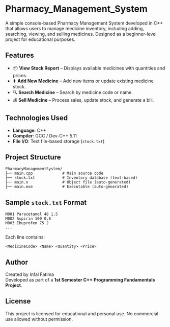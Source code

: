 # Pharmacy_Management_System
A simple console-based Pharmacy Management System developed in C++ that allows users to manage medicine inventory, including adding, searching, viewing, and selling medicines. Designed as a beginner-level project for educational purposes.

## Features

- 📦 **View Stock Report** – Displays available medicines with quantities and prices.
- ➕ **Add New Medicine** – Add new items or update existing medicine stock.
- 🔍 **Search Medicine** – Search by medicine code or name.
- 💰 **Sell Medicine** – Process sales, update stock, and generate a bill.

## Technologies Used

- **Language**: C++
- **Compiler**: GCC / Dev-C++ 5.11
- **File I/O**: Text file-based storage (`stock.txt`)

## Project Structure

```
PharmacyManagementSystem/
├── main.cpp             # Main source code
├── stock.txt            # Inventory database (text-based)
├── main.o               # Object file (auto-generated)
├── main.exe             # Executable (auto-generated)
```
## Sample `stock.txt` Format

```
M001 Paracetamol 48 1.5
M002 Aspirin 100 0.8
M003 Ibuprofen 75 2
...
```

Each line contains:
```
<MedicineCode> <Name> <Quantity> <Price>
```

## Author

Created by Infal Fatima  
Developed as part of a **1st Semester C++ Programming Fundamentals Project**.  

## License

This project is licensed for educational and personal use. No commercial use allowed without permission.
